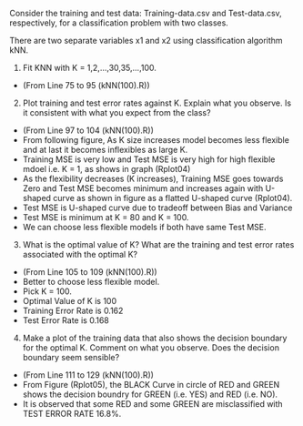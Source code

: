 Consider the training and test data: Training-data.csv and Test-data.csv, respectively, for a classification problem with two classes.

There are two separate variables x1 and x2 using classification algorithm kNN.

1. Fit KNN with K = 1,2,...,30,35,...,100.
  - (From Line 75 to 95 (kNN(100).R))
  
2. Plot training and test error rates against K. Explain what you observe. Is it consistent with what you expect from the class?
  - (From Line 97 to 104 (kNN(100).R))
  - From following figure, As K size increases model becomes less flexible and at last it becomes inflexibles as large K. 
  - Training MSE is very low and Test MSE is very high for high flexible mdoel i.e. K = 1, as shows in graph (Rplot04)
  - As the flexibility decreases (K increases), Training MSE goes towards Zero and Test MSE becomes minimum and increases again with U-shaped curve as shown in figure as a flatted U-shaped curve (Rplot04).
  - Test MSE is U-shaped curve due to tradeoff between Bias and Variance
  - Test MSE is minimum at K = 80 and K = 100.
  - We can choose less flexible models if both have same Test MSE.
  
3. What is the optimal value of K? What are the training and test error rates associated with the optimal K?
  - (From Line 105 to 109 (kNN(100).R))
  - Better to choose less flexible model. 
  - Pick K = 100.
  - Optimal Value of K is 100
  - Training Error Rate is 0.162
  - Test Error Rate is 0.168
  
4. Make a plot of the training data that also shows the decision boundary for the optimal K. Comment on what you observe. Does the decision boundary seem sensible?
  - (From Line 111 to 129 (kNN(100).R))
  - From Figure (Rplot05), the BLACK Curve in circle of RED and GREEN shows the decision boundry for GREEN (i.e. YES) and RED (i.e. NO).
  - It is observed that some RED and some GREEN are misclassified with TEST ERROR RATE 16.8%.
